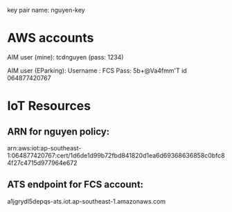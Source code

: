 key pair name: nguyen-key
# AWS accounts
AIM user (mine):
tcdnguyen (pass: 1234)

AIM user (EParking):
Username : FCS
Pass: 5b+@Va4fmm'T 
id 064877420767

# IoT Resources
## ARN for nguyen policy:
arn:aws:iot:ap-southeast-1:064877420767:cert/1d6de1d99b72fbd841820d1ea6d69368636858c0bfc84f27c4715d977964e672

## ATS endpoint for FCS account:
a1jgrydl5depqs-ats.iot.ap-southeast-1.amazonaws.com
